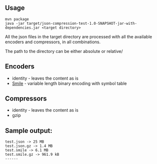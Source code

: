 
## Usage

```
mvn package
java -jar target/json-compression-test-1.0-SNAPSHOT-jar-with-dependencies.jar <target directory>
```

All the json files in the target directory are processed with all the available encoders and compressors, in all combinations.

The path to the directory can be either absolute or relative/

## Encoders

* identity - leaves the content as is
* [Smile](http://wiki.fasterxml.com/SmileFormat) - variable length binary encoding with symbol table

## Compressors

* identity - leaves the content as is
* gzip

## Sample output:

```
test.json -> 25 MB
test.json.gz -> 1.4 MB
test.smile -> 6.1 MB
test.smile.gz -> 961.9 kB
------
```

